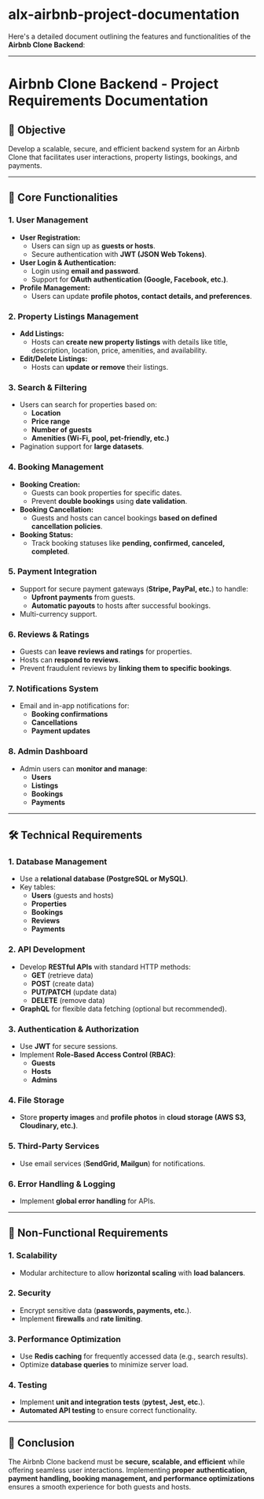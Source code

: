 # alx-airbnb-project-documentation

Here's a detailed document outlining the features and functionalities of the **Airbnb Clone Backend**:

---

# **Airbnb Clone Backend - Project Requirements Documentation**  

## **🎯 Objective**  
Develop a scalable, secure, and efficient backend system for an Airbnb Clone that facilitates user interactions, property listings, bookings, and payments.

---

## **🔑 Core Functionalities**  

### **1. User Management**  
- **User Registration:**  
  - Users can sign up as **guests or hosts**.  
  - Secure authentication with **JWT (JSON Web Tokens)**.  
- **User Login & Authentication:**  
  - Login using **email and password**.  
  - Support for **OAuth authentication (Google, Facebook, etc.)**.  
- **Profile Management:**  
  - Users can update **profile photos, contact details, and preferences**.  

### **2. Property Listings Management**  
- **Add Listings:**  
  - Hosts can **create new property listings** with details like title, description, location, price, amenities, and availability.  
- **Edit/Delete Listings:**  
  - Hosts can **update or remove** their listings.  

### **3. Search & Filtering**  
- Users can search for properties based on:  
  - **Location**  
  - **Price range**  
  - **Number of guests**  
  - **Amenities (Wi-Fi, pool, pet-friendly, etc.)**  
- Pagination support for **large datasets**.  

### **4. Booking Management**  
- **Booking Creation:**  
  - Guests can book properties for specific dates.  
  - Prevent **double bookings** using **date validation**.  
- **Booking Cancellation:**  
  - Guests and hosts can cancel bookings **based on defined cancellation policies**.  
- **Booking Status:**  
  - Track booking statuses like **pending, confirmed, canceled, completed**.  

### **5. Payment Integration**  
- Support for secure payment gateways (**Stripe, PayPal, etc.**) to handle:  
  - **Upfront payments** from guests.  
  - **Automatic payouts** to hosts after successful bookings.  
- Multi-currency support.  

### **6. Reviews & Ratings**  
- Guests can **leave reviews and ratings** for properties.  
- Hosts can **respond to reviews**.  
- Prevent fraudulent reviews by **linking them to specific bookings**.  

### **7. Notifications System**  
- Email and in-app notifications for:  
  - **Booking confirmations**  
  - **Cancellations**  
  - **Payment updates**  

### **8. Admin Dashboard**  
- Admin users can **monitor and manage**:  
  - **Users**  
  - **Listings**  
  - **Bookings**  
  - **Payments**  

---

## **🛠️ Technical Requirements**  

### **1. Database Management**  
- Use a **relational database (PostgreSQL or MySQL)**.  
- Key tables:  
  - **Users** (guests and hosts)  
  - **Properties**  
  - **Bookings**  
  - **Reviews**  
  - **Payments**  

### **2. API Development**  
- Develop **RESTful APIs** with standard HTTP methods:  
  - **GET** (retrieve data)  
  - **POST** (create data)  
  - **PUT/PATCH** (update data)  
  - **DELETE** (remove data)  
- **GraphQL** for flexible data fetching (optional but recommended).  

### **3. Authentication & Authorization**  
- Use **JWT** for secure sessions.  
- Implement **Role-Based Access Control (RBAC)**:  
  - **Guests**  
  - **Hosts**  
  - **Admins**  

### **4. File Storage**  
- Store **property images** and **profile photos** in **cloud storage (AWS S3, Cloudinary, etc.)**.  

### **5. Third-Party Services**  
- Use email services (**SendGrid, Mailgun**) for notifications.  

### **6. Error Handling & Logging**  
- Implement **global error handling** for APIs.  

---

## **🚀 Non-Functional Requirements**  

### **1. Scalability**  
- Modular architecture to allow **horizontal scaling** with **load balancers**.  

### **2. Security**  
- Encrypt sensitive data (**passwords, payments, etc.**).  
- Implement **firewalls** and **rate limiting**.  

### **3. Performance Optimization**  
- Use **Redis caching** for frequently accessed data (e.g., search results).  
- Optimize **database queries** to minimize server load.  

### **4. Testing**  
- Implement **unit and integration tests** (**pytest, Jest, etc.**).  
- **Automated API testing** to ensure correct functionality.  

---

## **📌 Conclusion**  
The Airbnb Clone backend must be **secure, scalable, and efficient** while offering seamless user interactions. Implementing **proper authentication, payment handling, booking management, and performance optimizations** ensures a smooth experience for both guests and hosts.
